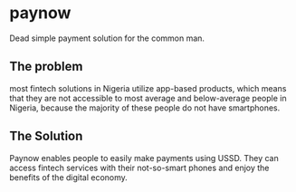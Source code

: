 # paynow
Dead simple payment solution for the common man. 

## The problem 
most fintech solutions in Nigeria utilize app-based products, which means that they are not accessible to most average and below-average people in Nigeria,
because the majority of these people do not have smartphones.

## The Solution 
Paynow enables people to easily make payments using USSD.
They can access fintech services with their not-so-smart phones and enjoy the benefits of the digital economy.
